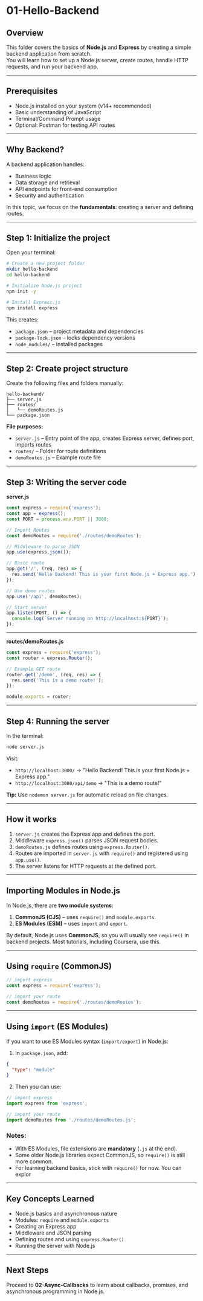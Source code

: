 
# 01-Hello-Backend

## Overview
This folder covers the basics of **Node.js** and **Express** by creating a simple backend application from scratch.  
You will learn how to set up a Node.js server, create routes, handle HTTP requests, and run your backend app.

---

## Prerequisites
- Node.js installed on your system (v14+ recommended)
- Basic understanding of JavaScript
- Terminal/Command Prompt usage
- Optional: Postman for testing API routes

---

## Why Backend?
A backend application handles:
- Business logic
- Data storage and retrieval
- API endpoints for front-end consumption
- Security and authentication

In this topic, we focus on the **fundamentals**: creating a server and defining routes.

---

## Step 1: Initialize the project
Open your terminal:

```bash
# Create a new project folder
mkdir hello-backend
cd hello-backend

# Initialize Node.js project
npm init -y

# Install Express.js
npm install express
```

This creates:
- `package.json` – project metadata and dependencies  
- `package-lock.json` – locks dependency versions  
- `node_modules/` – installed packages  

---

## Step 2: Create project structure
Create the following files and folders manually:

```
hello-backend/
├── server.js
├── routes/
│   └── demoRoutes.js
└── package.json
```

**File purposes:**
- `server.js` – Entry point of the app, creates Express server, defines port, imports routes  
- `routes/` – Folder for route definitions  
- `demoRoutes.js` – Example route file  

---

## Step 3: Writing the server code

**server.js**

```javascript
const express = require('express');
const app = express();
const PORT = process.env.PORT || 3000;

// Import Routes
const demoRoutes = require('./routes/demoRoutes');

// Middleware to parse JSON
app.use(express.json());

// Basic route
app.get('/', (req, res) => {
  res.send('Hello Backend! This is your first Node.js + Express app.');
});

// Use demo routes
app.use('/api', demoRoutes);

// Start server
app.listen(PORT, () => {
  console.log(`Server running on http://localhost:${PORT}`);
});
```

---

**routes/demoRoutes.js**

```javascript
const express = require('express');
const router = express.Router();

// Example GET route
router.get('/demo', (req, res) => {
  res.send('This is a demo route!');
});

module.exports = router;
```

---

## Step 4: Running the server
In the terminal:

```bash
node server.js
```

Visit:
- `http://localhost:3000/` → "Hello Backend! This is your first Node.js + Express app."
- `http://localhost:3000/api/demo` → "This is a demo route!"

**Tip:** Use `nodemon server.js` for automatic reload on file changes.

---

## How it works
1. `server.js` creates the Express app and defines the port.  
2. Middleware `express.json()` parses JSON request bodies.  
3. `demoRoutes.js` defines routes using `express.Router()`.  
4. Routes are imported in `server.js` with `require()` and registered using `app.use()`.  
5. The server listens for HTTP requests at the defined port.  

---

## Importing Modules in Node.js

In Node.js, there are **two module systems**:

1. **CommonJS (CJS)** – uses `require()` and `module.exports`.
2. **ES Modules (ESM)** – uses `import` and `export`.

By default, Node.js uses **CommonJS**, so you will usually see `require()` in backend projects. Most tutorials, including Coursera, use this.

---

## Using `require` (CommonJS)

```javascript
// import express
const express = require('express');

// import your route
const demoRoutes = require('./routes/demoRoutes');
```

---

## Using `import` (ES Modules)

If you want to use ES Modules syntax (`import/export`) in Node.js:

1. In `package.json`, add:

```json
{
  "type": "module"
}
```

2. Then you can use:

```javascript
// import express
import express from 'express';

// import your route
import demoRoutes from './routes/demoRoutes.js';
```

### Notes:

* With ES Modules, file extensions are **mandatory** (`.js` at the end).
* Some older Node.js libraries expect CommonJS, so `require()` is still more common.
* For learning backend basics, stick with `require()` for now. You can explor

---

## Key Concepts Learned
- Node.js basics and asynchronous nature
- Modules: `require` and `module.exports`
- Creating an Express app
- Middleware and JSON parsing
- Defining routes and using `express.Router()`
- Running the server with Node.js

---

## Next Steps
Proceed to **02-Async-Callbacks** to learn about callbacks, promises, and asynchronous programming in Node.js.
